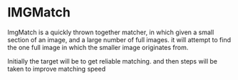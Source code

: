 # IMGMatch

ImgMatch is a quickly thrown together matcher, in which given a small section of an image, and a large number of full images. it will attempt to find the one full image in which the smaller image originates from.

Initially the target will be to get reliable matching. and then steps will be taken to improve matching speed